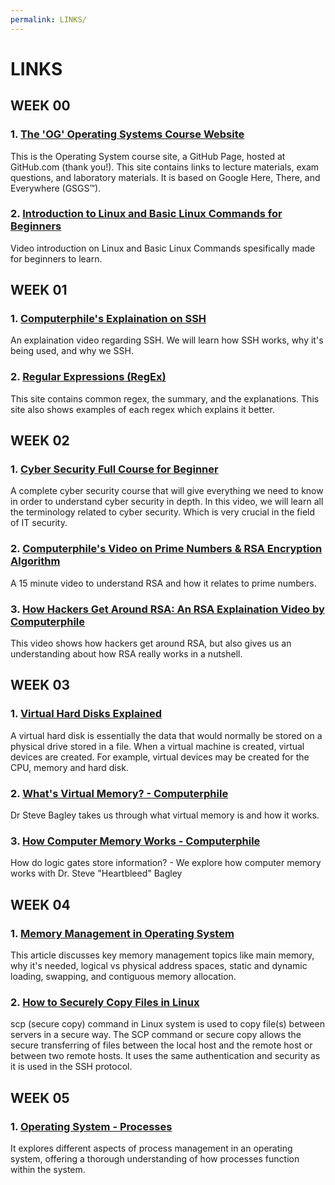 ```yaml
---
permalink: LINKS/
---
```


# LINKS

## WEEK 00
### 1. [The 'OG' Operating Systems Course Website](https://os.vlsm.org)
This is the Operating System course site, a GitHub Page, hosted at GitHub.com (thank you!). This site contains links to lecture materials, exam questions, and laboratory materials. It is based on Google Here, There, and Everywhere (GSGS™).

### 2. [Introduction to Linux and Basic Linux Commands for Beginners](https://www.youtube.com/watch?v=IVquJh3DXUA) 
Video introduction on Linux and Basic Linux Commands spesifically made for beginners to learn.

## WEEK 01
### 1. [Computerphile's Explaination on SSH](https://www.youtube.com/watch?v=ORcvSkgdA58)
An explaination video regarding SSH. We will learn how SSH works, why it's being used, and why we SSH.

### 2. [Regular Expressions (RegEx)](https://www.datacamp.com/cheat-sheet/regular-expresso)
This site contains common regex, the summary, and the explanations. This site also shows examples of each regex which explains it better.

## WEEK 02
### 1. [Cyber Security Full Course for Beginner](https://www.youtube.com/watch?v=U_P23SqJaDc)
A complete cyber security course that will give everything we need to know in order to understand cyber security in depth. In this video, we will learn all the terminology related to cyber security. Which is very crucial in the field of IT security. 

### 2. [Computerphile's Video on Prime Numbers & RSA Encryption Algorithm](https://www.youtube.com/watch?v=JD72Ry60eP4)
A 15 minute video to understand RSA and how it relates to prime numbers.

### 3. [How Hackers Get Around RSA: An RSA Explaination Video by Computerphile](https://www.youtube.com/watch?v=-ShwJqAalOk)
This video shows how hackers get around RSA, but also gives us an understanding about how RSA really works in a nutshell.

## WEEK 03
### 1. [Virtual Hard Disks Explained](https://www.youtube.com/watch?v=tTBt7_aACPI)
A virtual hard disk is essentially the data that would normally be stored on a physical drive stored in a file. When a virtual machine is created, virtual devices are created. For example, virtual devices may be created for the CPU, memory and hard disk.

### 2. [What's Virtual Memory? - Computerphile](https://www.youtube.com/watch?v=5lFnKYCZT5o)
Dr Steve Bagley takes us through what virtual memory is and how it works. 

### 3. [How Computer Memory Works - Computerphile](https://www.youtube.com/watch?v=XETZoRYdtkw)
How do logic gates store information? - We explore how computer memory works with Dr. Steve "Heartbleed" Bagley

## WEEK 04
### 1. [Memory Management in Operating System](https://www.geeksforgeeks.org/memory-management-in-operating-system/)
This article discusses key memory management topics like main memory, why it's needed, logical vs physical address spaces, static and dynamic loading, swapping, and contiguous memory allocation.

### 2. [How to Securely Copy Files in Linux](https://www.geeksforgeeks.org/scp-command-in-linux-with-examples/)
scp (secure copy) command in Linux system is used to copy file(s) between servers in a secure way. The SCP command or secure copy allows the secure transferring of files between the local host and the remote host or between two remote hosts. It uses the same authentication and security as it is used in the SSH protocol.

## WEEK 05
### 1. [Operating System - Processes](https://www.tutorialspoint.com/operating_system/os_processes.htm)
It explores different aspects of process management in an operating system, offering a thorough understanding of how processes function within the system.
